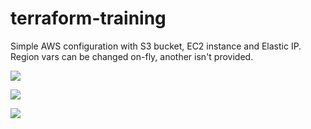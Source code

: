 # terraform-training

Simple AWS configuration with S3 bucket, EC2 instance and Elastic IP. Region vars can be changed on-fly, another isn't provided.

![](https://lh3.googleusercontent.com/aZdTz134ZZNYfrJu2mjtRNbFfB9MrNgYf-b7Ux3KXWMuT25roKeFakQOrQLHsN2cSqNcZA4Ha-ZSdRY_MMCa2b_fQGiIlxhdJeGvQz2xO7GRAKquYJltZpz5_74h4Ve9SzgIa_IFy_Cr23MqKzFbu-iTgYIfPxrRkWJLyz4tiZsIB1SHvR27sN4frZwHfIafWdoUYyRdPake7NwV9F7bAqkRCOPzXaK_eqW9h_A4ClhbXW3BJWrvuc8qDMpSMauL4E1ERLxA8jD0wD8cB7hICIFYW2AaFVo4aaIJ1wIYWfwZ7yWn-m5-V8V33TVWCVgogRnucX9PE1PHcdzmyeB6YsDYWjUpuAP2KIjOEAjjQNat513Y10ITNchLmPnI0F6_l4yTHRKYRMTxeuUnPlulP3SexPbOTE2epJtoyP2bgIwPR5ai3DDop2hvCTtbgkB5rbGDr7rCKudFeaULNb_K0zDZoNX2h0KmOdILkzjW30kjvDUMgQMI2VXrbNgr9PPZ_O0vRBDSFMy6HF17XzW3ErC7SAq9RjidlbJI8QteAQHuLOnYhyQfHW7cveTMVhPJRcpW7qdUB8_bDiSectEdEx4gIDYiKsADNRBMjVlIYDuMqcXU9i3fyPo5HsyeKCvDL7wc0uiM1xZ1NvNaT53vmYxC9HjTNoc=w1019-h369-no)

![](https://lh3.googleusercontent.com/wyBOI0ObsyiVwOUYDjR1V0lYuiEu2RuNnXI72ht7DC_Z54dmJ4PoUXqhpZoFOjsQvFO-6AA5tx4Bhjd2r-sjR-OBwqt9ZCe7hDstIBAecMQJFzd25BFcoD1-GN7G9Uw-kh8JPoY6LbIYTJLLTCLCvuI3_MTSxgzzHX9ouLBlcRopzFOYbytAqbF00z_C_R0sD3erFd6-41753p70FKAYvLtIZB6yUwQT8CFrVOEFMNx1BmTf5d-V1OimFFgxkjdUSl8tcyQmdV-xHoliup_M0LTHOyDKPGHEmRMY2f3oR2rlEj8Yuj6EzVoRFmfH4XtxFmOf0P2c5g_uCTaIyE-kesj73Y7gjdcZfQOP32gg-LOETbrXR93QDLp4FTDKFqsOh64qG9NYg7bH6tLINsv5y4QIU8SPgk2k54MSSY_6IYLcCOz5pbOGj_1bWTmVTsviw7r4JMqtE24FGXUhVSWudxSFWoVhREIGw5dQrJf7dXs7064kWaQLGpxHFh98mFLtCHtx9-THt7SoyAbr3a0SFAQc35-HImpvZ8ZNqjaUJkHxvSDlnnZnruq6cBN0GyR_ENSRuNNH9EBWye0wvLgxKRnScTzY2YayLqJMFKzd0tBXG9UUJLPtxjCRIbUL_ls81cSdH2n2hPXTRX0qCPjWwoDvSkcP95M=w900-h853-no)

![](https://lh3.googleusercontent.com/Czho--IY4uKkvrNb_MvKzzyEUT9YhuvuSYgoRigwi-4cVMZBceRD7LRQPJMBiqcYJN15kv2wf7CcEOxzGpcgU9HEx1Qv0trbSsV8MsCrvJll6DypafiUw_X1F2yuKIGjzPm2atqhrnzv898LqG6cus1n7I49dBObsUb45XW1ZD_9exrDdzhARNfhz7e6cG9ceB1kpHuebNr2D50acTfm9depNwg_uLFCEVL2nGvGwWtHyEd2fZEQlk_UmDFa1z8bw4DusOtB2Us8_PzG_f0JiYWN_VqQQAiM90lmX18lMBPRRWqeUt1fAj5Z4APUbOr3eP2lxL_TNqEezw9ICM8CLSyWR2MXiDsCfjbQecb6nldbSWWV-pq1SVjyLChNwIZLLe7aP7T1DLi3P676cnCGLL5ITA_IcDqe_2i30KNoF5OvChu7D44ywvL3B7jYv4zxazeR6FkhNvS8zkZ3mz65wRHGUilnVOfzy5LTlm3bYYYqKZnFWqtM_Cqa8dars56SChSXzUdPKUQXYereKp9UIsa8Bl3FH4M-899vrHDasDmOdvDx8ADZnUY8aLQ4knRaZhDZ0Uw2X0WXA25EeJnbdy0GxDfTg5Bure_2DUTVSRLcVRpKSauEb_D_zGX7Ad5gUnKI3k7knu9pbhkvqtBlbfpV_TtduA4=w574-h603-no)
